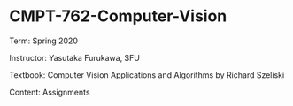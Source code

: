 # CMPT-762-Computer-Vision

Term: Spring 2020

Instructor: Yasutaka Furukawa, SFU

Textbook: Computer Vision Applications and Algorithms by Richard Szeliski

Content: Assignments

